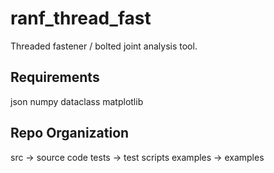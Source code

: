 # ranf_thread_fast
Threaded fastener / bolted joint analysis tool.

## Requirements
json
numpy
dataclass
matplotlib



## Repo Organization


src -> source code
tests -> test scripts 
examples -> examples
